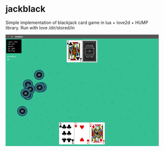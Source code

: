 # jackblack
Simple implementation of blackjack card game in lua + love2d + HUMP library.
Run with love /dir/stored/in

![alt text](https://github.com/bizzfuzz/jackblack/blob/master/ss/Screenshot%20from%202018-06-06%2014-59-04.png)
